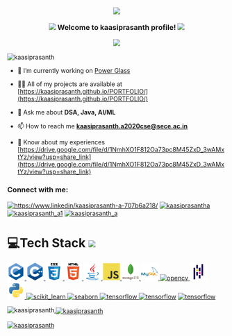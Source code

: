 <h3 align="center">
  
![](https://capsule-render.vercel.app/api?type=waving&color=gradient&height=100&section=header)


  <img src="https://camo.githubusercontent.com/5bbf8ca61ef5f92684489ace45ad6f45984fff87a621040c62b1fe31e3005ff9/687474703a2f2f692e696d6775722e636f6d2f436a34724d72532e676966" width="30">
  Welcome to kaasiprasanth profile!
  <img src="https://media.giphy.com/media/hvRJCLFzcasrR4ia7z/giphy.gif" width="28">
</h3>
<p align="center">
  <a href="https://github.com/CodeWhiteWeb/CodeWhiteWeb"><img src="https://readme-typing-svg.herokuapp.com?color=%2336BCF7&center=true&vCenter=true&lines=Hi+%2C+welcome+to+my+Github+page;I+am+Kaasiprasanth;Competitive+programmer;Web+Developer;AI/MLEngineer;Effective+presenter;"></a>
</p>


<p align="left"> <img src="https://komarev.com/ghpvc/?username=kaasiprasanth&label=Profile%20views&color=0e75b6&style=flat" alt="kaasiprasanth" /> </p>

- 🔭 I’m currently working on [Power Glass](https://github.com/KAASIPRASANTH/POWER-GLASS)

- 👨‍💻 All of my projects are available at [https://kaasiprasanth.github.io/PORTFOLIO/](https://kaasiprasanth.github.io/PORTFOLIO/)

- 💬 Ask me about **DSA, Java, AI/ML**

- 📫 How to reach me **kaasiprasanth.a2020cse@sece.ac.in**

- 📄 Know about my experiences [https://drive.google.com/file/d/1NmhXO1F812Oa73pc8M45ZxD_3wAMxtYz/view?usp=share_link](https://drive.google.com/file/d/1NmhXO1F812Oa73pc8M45ZxD_3wAMxtYz/view?usp=share_link)

<h3 align="left">Connect with me:</h3>
<p align="left">
<a href="https://linkedin.com/in/https://www.linkedin/kaasiprasanth-a-707b6a218/" target="blank"><img align="center" src="https://raw.githubusercontent.com/rahuldkjain/github-profile-readme-generator/master/src/images/icons/Social/linked-in-alt.svg" alt="https://www.linkedin/kaasiprasanth-a-707b6a218/" height="30" width="40" /></a>
<a href="https://www.codechef.com/users/kaasiprasantha" target="blank"><img align="center" src="https://cdn.jsdelivr.net/npm/simple-icons@3.1.0/icons/codechef.svg" alt="kaasiprasantha" height="30" width="40" /></a>
<a href="https://www.hackerrank.com/kaasiprasanth_a1" target="blank"><img align="center" src="https://raw.githubusercontent.com/rahuldkjain/github-profile-readme-generator/master/src/images/icons/Social/hackerrank.svg" alt="kaasiprasanth_a1" height="30" width="40" /></a>
<a href="https://www.leetcode.com/kaasiprasanth_a" target="blank"><img align="center" src="https://raw.githubusercontent.com/rahuldkjain/github-profile-readme-generator/master/src/images/icons/Social/leet-code.svg" alt="kaasiprasanth_a" height="30" width="40" /></a>
</p>

 
### 
# 💻Tech Stack <img src = "https://media2.giphy.com/media/QssGEmpkyEOhBCb7e1/giphy.gif?cid=ecf05e47a0n3gi1bfqntqmob8g9aid1oyj2wr3ds3mg700bl&rid=giphy.gif" width = 5%>
<p align="left"> <a href="https://www.cprogramming.com/" target="_blank" rel="noreferrer"> <img src="https://raw.githubusercontent.com/devicons/devicon/master/icons/c/c-original.svg" alt="c" width="40" height="40"/> </a> <a href="https://www.w3schools.com/cpp/" target="_blank" rel="noreferrer"> <img src="https://raw.githubusercontent.com/devicons/devicon/master/icons/cplusplus/cplusplus-original.svg" alt="cplusplus" width="40" height="40"/> </a> <a href="https://www.w3schools.com/css/" target="_blank" rel="noreferrer"> <img src="https://raw.githubusercontent.com/devicons/devicon/master/icons/css3/css3-original-wordmark.svg" alt="css3" width="40" height="40"/> </a> <a href="https://www.w3.org/html/" target="_blank" rel="noreferrer"> <img src="https://raw.githubusercontent.com/devicons/devicon/master/icons/html5/html5-original-wordmark.svg" alt="html5" width="40" height="40"/> </a> <a href="https://www.java.com" target="_blank" rel="noreferrer"> <img src="https://raw.githubusercontent.com/devicons/devicon/master/icons/java/java-original.svg" alt="java" width="40" height="40"/> </a> <a href="https://developer.mozilla.org/en-US/docs/Web/JavaScript" target="_blank" rel="noreferrer"> <img src="https://raw.githubusercontent.com/devicons/devicon/master/icons/javascript/javascript-original.svg" alt="javascript" width="40" height="40"/> </a> <a href="https://www.mongodb.com/" target="_blank" rel="noreferrer"> <img src="https://raw.githubusercontent.com/devicons/devicon/master/icons/mongodb/mongodb-original-wordmark.svg" alt="mongodb" width="40" height="40"/> </a> <a href="https://www.mysql.com/" target="_blank" rel="noreferrer"> <img src="https://raw.githubusercontent.com/devicons/devicon/master/icons/mysql/mysql-original-wordmark.svg" alt="mysql" width="40" height="40"/> </a> <a href="https://opencv.org/" target="_blank" rel="noreferrer"> <img src="https://www.vectorlogo.zone/logos/opencv/opencv-icon.svg" alt="opencv" width="40" height="40"/> </a> <a href="https://pandas.pydata.org/" target="_blank" rel="noreferrer"> <img src="https://raw.githubusercontent.com/devicons/devicon/2ae2a900d2f041da66e950e4d48052658d850630/icons/pandas/pandas-original.svg" alt="pandas" width="40" height="40"/> </a> <a href="https://www.python.org" target="_blank" rel="noreferrer"> <img src="https://raw.githubusercontent.com/devicons/devicon/master/icons/python/python-original.svg" alt="python" width="40" height="40"/> </a> <a href="https://scikit-learn.org/" target="_blank" rel="noreferrer"> <img src="https://upload.wikimedia.org/wikipedia/commons/0/05/Scikit_learn_logo_small.svg" alt="scikit_learn" width="40" height="40"/> </a> <a href="https://seaborn.pydata.org/" target="_blank" rel="noreferrer"> <img src="https://seaborn.pydata.org/_images/logo-mark-lightbg.svg" alt="seaborn" width="40" height="40"/> </a> <a href="https://www.tensorflow.org" target="_blank" rel="noreferrer"> <img src="https://www.vectorlogo.zone/logos/tensorflow/tensorflow-icon.svg" alt="tensorflow" width="40" height="40"/> </a>
<a href="https://www.tensorflow.org" target="_blank" rel="noreferrer"> <img src="https://cdn-icons-png.flaticon.com/512/29/29540.png" alt="tensorflow" width="40" height="40"/></a>
<a href="https://www.tensorflow.org" target="_blank" rel="noreferrer"> <img src="https://encrypted-tbn0.gstatic.com/images?q=tbn:ANd9GcRPSF4Jv5cG90K4oDT_bYIbxkJttCaZdfcHAA&usqp=CAU" alt="tensorflow" width="40" height="40"/></p>

<p><img align="left" src="https://github-readme-stats.vercel.app/api/top-langs?username=kaasiprasanth&show_icons=true&locale=en&layout=compact" alt="kaasiprasanth" /></p>

<p>&nbsp;<img align="center" src="https://github-readme-stats.vercel.app/api?username=kaasiprasanth&show_icons=true&locale=en" alt="kaasiprasanth" /></p>

<p><img align="center" src="https://github-readme-streak-stats.herokuapp.com/?user=kaasiprasanth&" alt="kaasiprasanth" /></p>

